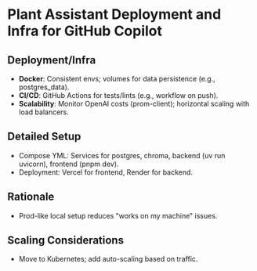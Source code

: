 # Plant Assistant Deployment and Infra for GitHub Copilot

## Deployment/Infra
- **Docker**: Consistent envs; volumes for data persistence (e.g., postgres_data).
- **CI/CD**: GitHub Actions for tests/lints (e.g., workflow on push).
- **Scalability**: Monitor OpenAI costs (prom-client); horizontal scaling with load balancers.

## Detailed Setup
- Compose YML: Services for postgres, chroma, backend (uv run uvicorn), frontend (pnpm dev).
- Deployment: Vercel for frontend, Render for backend.

## Rationale
- Prod-like local setup reduces "works on my machine" issues.

## Scaling Considerations
- Move to Kubernetes; add auto-scaling based on traffic.